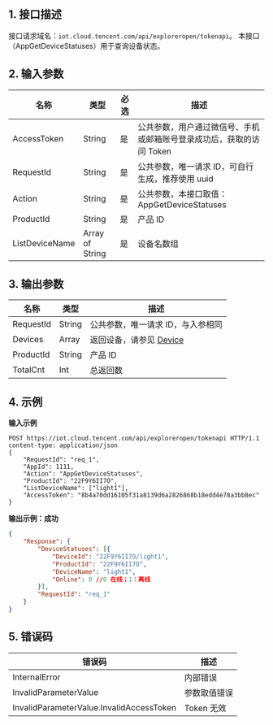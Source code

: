## 1. 接口描述
接口请求域名：`iot.cloud.tencent.com/api/exploreropen/tokenapi`。
本接口（AppGetDeviceStatuses）用于查询设备状态。

## 2. 输入参数
|名称|类型|必选|描述|
|---|---|---|---|
|AccessToken|String|是|公共参数，用户通过微信号、手机或邮箱账号登录成功后，获取的访问 Token|
|RequestId|String|是|公共参数，唯一请求 ID，可自行生成，推荐使用 uuid|
|Action|String|是|公共参数，本接口取值：AppGetDeviceStatuses|
|ProductId|String|是|产品 ID|
|ListDeviceName|Array of String|是|设备名数组|

## 3. 输出参数
|名称|类型|描述|
|---|---|---|
|RequestId|String|公共参数，唯一请求 ID，与入参相同|
|Devices|Array|返回设备，请参见 [Device](https://cloud.tencent.com/document/product/1081/40780#device)|
|ProductId|String|产品 ID|
|TotalCnt|Int|总返回数|

## 4. 示例

**输入示例**
```HTTP
POST https://iot.cloud.tencent.com/api/exploreropen/tokenapi HTTP/1.1
content-type: application/json
{
    "RequestId": "req_1",
    "AppId": 1111,
    "Action": "AppGetDeviceStatuses",
    "ProductId": "22F9Y6II7O",
    "ListDeviceName": ["light1"],
    "AccessToken": "8b4a70dd16105f31a8139d6a2826868b18edd4e78a3bb8ec"
}
```

**输出示例：成功**
```json
{
	"Response": {
		"DeviceStatuses": [{
			"DeviceId": "22F9Y6II7O/light1",
			"ProductId": "22F9Y6II7O",
			"DeviceName": "light1",
			"Online": 0 //0 在线；1：离线
		}],
		"RequestId": "req_1"
	}
}
```


## 5. 错误码

|错误码|描述|
|---|---|
|InternalError|内部错误|
|InvalidParameterValue|参数取值错误|
|InvalidParameterValue.InvalidAccessToken|Token 无效|
